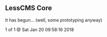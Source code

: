 LessCMS Core
------------

It has begun... (well, some prototyping anyway)

1 of 1 @ Sat Jan 20 09:58:16 2018
